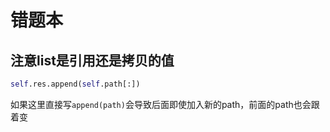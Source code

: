 # 错题本

## **注意list是引用还是拷贝的值**
```python
self.res.append(self.path[:])
```
如果这里直接写```append(path)```会导致后面即使加入新的path，前面的path也会跟着变